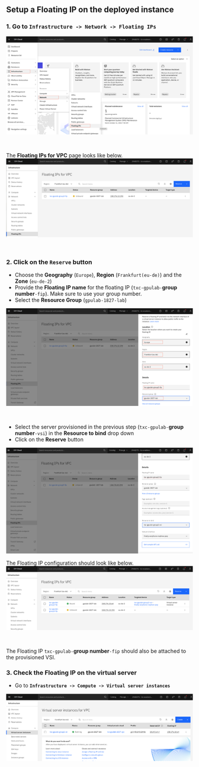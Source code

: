 ## Setup a Floating IP on the deployed instance

### 1. Go to `Infrastructure -> Network -> Floating IPs` 

![fipMain](./images/40-fip-main.png)

<p>&nbsp;</p>

The **Floating IPs for VPC** page looks like below.
![fipList](./images/40-fip-list.png)
<p>&nbsp;</p>

### 2. Click on the `Reserve` button

* Choose the **Geography** (`Europe`), **Region** (`Frankfurt(eu-de)`) and the **Zone** (`eu-de-2`)
* Provide the **Floating IP name** for the floating IP (`txc-gpulab-`**group number**`-fip`). Make sure to use your group number.
* Select the **Resource Group** (`gpulab-1827-lab`)

![fipConfig1](./images/40-fip-config-1.png)
<p>&nbsp;</p>

* Select the server provisioned in the previous step (`txc-gpulab-`**group number**`-vsi`) in the **Resource to bind** drop down
* Click on the **Reserve** button

![fipConfig2](./images/40-fip-config-2.png)

The Floating IP configuration should look like below.
![fipList2](./images/40-fip-list-2.png)
<p>&nbsp;</p>

The Floating IP `txc-gpulab-`**group number**`-fip` should also be attached to the provisioned VSI.

### 3. Check the Floating IP on the virtual server

* Go to **`Infrastructure -> Compute -> Virtual server instances`**

![fipVSIRunning](./images/40-fip-vsi-running.png)

<p>&nbsp;</p>

